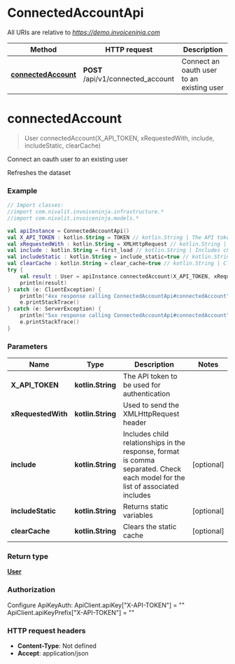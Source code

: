 # ConnectedAccountApi

All URIs are relative to *https://demo.invoiceninja.com*

Method | HTTP request | Description
------------- | ------------- | -------------
[**connectedAccount**](ConnectedAccountApi.md#connectedAccount) | **POST** /api/v1/connected_account | Connect an oauth user to an existing user


<a name="connectedAccount"></a>
# **connectedAccount**
> User connectedAccount(X_API_TOKEN, xRequestedWith, include, includeStatic, clearCache)

Connect an oauth user to an existing user

Refreshes the dataset

### Example
```kotlin
// Import classes:
//import com.nivalit.invoiceninja.infrastructure.*
//import com.nivalit.invoiceninja.models.*

val apiInstance = ConnectedAccountApi()
val X_API_TOKEN : kotlin.String = TOKEN // kotlin.String | The API token to be used for authentication
val xRequestedWith : kotlin.String = XMLHttpRequest // kotlin.String | Used to send the XMLHttpRequest header
val include : kotlin.String = first_load // kotlin.String | Includes child relationships in the response, format is comma separated. Check each model for the list of associated includes
val includeStatic : kotlin.String = include_static=true // kotlin.String | Returns static variables
val clearCache : kotlin.String = clear_cache=true // kotlin.String | Clears the static cache
try {
    val result : User = apiInstance.connectedAccount(X_API_TOKEN, xRequestedWith, include, includeStatic, clearCache)
    println(result)
} catch (e: ClientException) {
    println("4xx response calling ConnectedAccountApi#connectedAccount")
    e.printStackTrace()
} catch (e: ServerException) {
    println("5xx response calling ConnectedAccountApi#connectedAccount")
    e.printStackTrace()
}
```

### Parameters

Name | Type | Description  | Notes
------------- | ------------- | ------------- | -------------
 **X_API_TOKEN** | **kotlin.String**| The API token to be used for authentication |
 **xRequestedWith** | **kotlin.String**| Used to send the XMLHttpRequest header |
 **include** | **kotlin.String**| Includes child relationships in the response, format is comma separated. Check each model for the list of associated includes | [optional]
 **includeStatic** | **kotlin.String**| Returns static variables | [optional]
 **clearCache** | **kotlin.String**| Clears the static cache | [optional]

### Return type

[**User**](User.md)

### Authorization


Configure ApiKeyAuth:
    ApiClient.apiKey["X-API-TOKEN"] = ""
    ApiClient.apiKeyPrefix["X-API-TOKEN"] = ""

### HTTP request headers

 - **Content-Type**: Not defined
 - **Accept**: application/json

